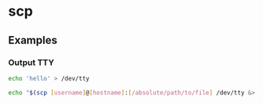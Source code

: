 # scp

## Examples

### Output TTY

```sh
echo 'hello' > /dev/tty
```

```sh
echo "$(scp [username]@[hostname]:[/absolute/path/to/file] /dev/tty &> /dev/null)"
```

